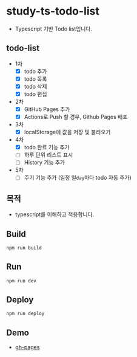 # study-ts-todo-list

- Typescript 기반 Todo list입니다.

## todo-list

- 1차
  - [x] todo 추가
  - [x] todo 목록
  - [x] todo 삭제
  - [x] todo 편집
- 2차
  - [x] GitHub Pages 추가
  - [x] Actions로 Push 할 경우, Github Pages 배포
- 3차
  - [x] localStorage에 값을 저장 및 불러오기
- 4차
  - [x] todo 완료 기능 추가
  - [ ] 하루 단위 리스트 표시
  - [ ] History 기능 추가
- 5차
  - [ ] 주기 기능 추가 (일정 일`day`마다 todo 자동 추가)

## 목적

- typescript를 이해하고 적응합니다.

## Build

```bash
npm run build
```

## Run

```bash
npm run dev
```

## Deploy

```bash
npm run deploy
```

## Demo

- [gh-pages](https://sotaneum.github.io/study-ts-todo-list)
